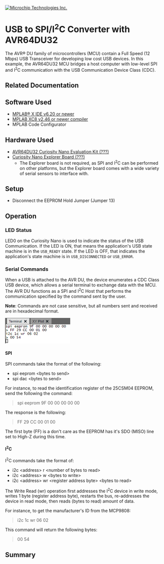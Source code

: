 <!-- Please do not change this logo with link -->

<a target="_blank" href="https://www.microchip.com/" id="top-of-page">
   <picture>
      <source media="(prefers-color-scheme: light)" srcset="images/mchp_logo_light.png" width="350">
      <source media="(prefers-color-scheme: dark)" srcset="images/mchp_logo_dark.png" width="350">
      <img alt="Microchip Technologies Inc." src="https://www.microchip.com/content/experience-fragments/mchp/en_us/site/header/master/_jcr_content/root/responsivegrid/header/logo.coreimg.100.300.png/1605828081463/microchip.png">
   </picture>
</a>

# USB to SPI/I<sup>2</sup>C Converter with AVR64DU32

The AVR&reg; DU family of microcontrollers (MCU) contain a Full Speed (12 Mbps) USB Transceiver for developing low cost USB devices. In this example, the AVR64DU32 MCU bridges a host computer with low-level SPI and I<sup>2</sup>C communication with the USB Communication Device Class (CDC). 

## Related Documentation


## Software Used

- [MPLAB&reg; X IDE v6.20 or newer](#)
- [MPLAB XC8 v2.46 or newer compiler](#)
- MPLAB Code Configurator

## Hardware Used

- [AVR64DU32 Curiosity Nano Evaluation Kit (???)](#)
- [Curiosity Nano Explorer Board (???)](#)
     - The Explorer board is not required, as SPI and I<sup>2</sup>C can be performed on other platforms, but the Explorer board comes with a wide variety of serial sensors to interface with. 

## Setup

- Disconnect the EEPROM Hold Jumper (Jumper 13)

## Operation

### LED Status

LED0 on the Curiosity Nano is used to indicate the status of the USB Communication. If the LED is ON, that means the application's USB state machine is in the `USB_READY` state. If the LED is OFF, that indicates the application's state machine is in `USB_DISCONNECTED` or `USB_ERROR`.

### Serial Commands

When a USB is attached to the AVR DU, the device enumerates a CDC Class USB device, which allows a serial terminal to exchange data with the MCU. The AVR DU functions as a SPI and I<sup>2</sup>C Host that performs the communication specified by the command sent by the user.

**Note**: Commands are not case sensitive, but all numbers sent and received are in hexadecimal format.  

![Serial Terminal Output](./images/serialTerminalOutput.png)  

#### SPI

SPI commands take the format of the following:

- spi eeprom \<bytes to send\>  
- spi dac \<bytes to send\>

For instance, to read the identification register of the 25CSM04 EEPROM, send the following the command: 

> spi eeprom 9F 00 00 00 00 00 

The response is the following:

> FF 29 CC 00 01 00

The first byte (FF) is a don't care as the EEPROM has it's SDO (MISO) line set to High-Z during this time.

#### I<sup>2</sup>C

I<sup>2</sup>C commands take the format of:

- i2c \<address\> r \<number of bytes to read>
- i2c \<address\> w \<bytes to write>
- i2c \<address\> wr \<register address byte> \<bytes to read\>

The Write Read (wr) operation first addresses the I<sup>2</sup>C device in write mode, writes 1 byte (register address byte), restarts the bus, re-addresses the device in read mode, then reads (bytes to read) amount of data. 

For instance, to get the manufacturer's ID from the MCP9808:
> i2c 1c wr 06 02

This command will return the following bytes:
> 00 54



## Summary

<!-- Summarize what the example has shown -->
